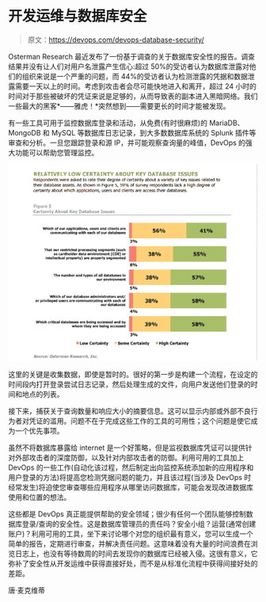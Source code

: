 # 开发运维与数据库安全

> 原文：<https://devops.com/devops-database-security/>

Osterman Research 最近发布了一份基于调查的关于数据库安全性的报告。调查结果并没有让人们对用户名泄露产生信心:超过 50%的受访者认为数据库泄露对他们的组织来说是一个严重的问题，而 44%的受访者认为检测泄露的凭据和数据泄露需要一天以上的时间。考虑到攻击者会尽可能快地进入和离开，超过 24 小时的时间对于那些被破坏的凭证来说是足够的，从而导致表的副本进入黑暗网络。我们一些最大的黑客*——雅虎！*突然想到——需要更长的时间才能被发现。

有一些工具可用于监控数据库登录和活动，从免费(有时很麻烦)的 MariaDB、MongoDB 和 MySQL 等数据库日志记录，到大多数数据库系统的 Splunk 插件等审查和分析。一旦您跟踪登录和源 IP，并可能观察查询量的峰值，DevOps 的强大功能可以帮助您管理监控。

![](img/f7f2bfbdd43f8b3a3b63efc2cc136e21.png)

这里的关键是收集数据，即使是暂时的。很好的第一步是构建一个流程，在设定的时间段内打开登录尝试日志记录，然后处理生成的文件，向用户发送他们登录的时间和地点的列表。

接下来，捕获关于查询数量和响应大小的摘要信息。这可以显示内部或外部不良行为者对凭证的滥用。问题不在于完成这些工作的工具的可用性；这个问题是使它成为一个优先事项。

虽然不将数据库暴露给 internet 是一个好策略，但是监视数据库凭证可以提供针对外部攻击者的深度防御，以及针对内部攻击者的防御。利用可用的工具加上 DevOps 的一些工作(自动化该过程，然后制定出向监控系统添加新的应用程序和用户登录的方法)将提高您检测凭据问题的能力，并且该过程(当涉及 DevOps 时经常发生)将迫使您审查哪些应用程序从哪里访问数据库，可能会发现改进数据库使用和位置的想法。

这些都是 DevOps 真正能提供帮助的安全领域；很少有任何一个团队能够控制数据库登录/查询的安全性。这是数据库管理员的责任吗？安全小组？运营(通常创建账户)？利用可用的工具，坐下来讨论哪个对您的组织最有意义，您可以生成一个简单的报告，定期进行审查，并解决责任问题。这意味着没有大量的时间浪费在浏览日志上，也没有等待数周的时间去发现你的数据库已经被入侵。这很有意义，它弥补了安全性从开发运维中获得直接好处，而不是从标准化流程中获得间接好处的差距。

唐·麦克维蒂